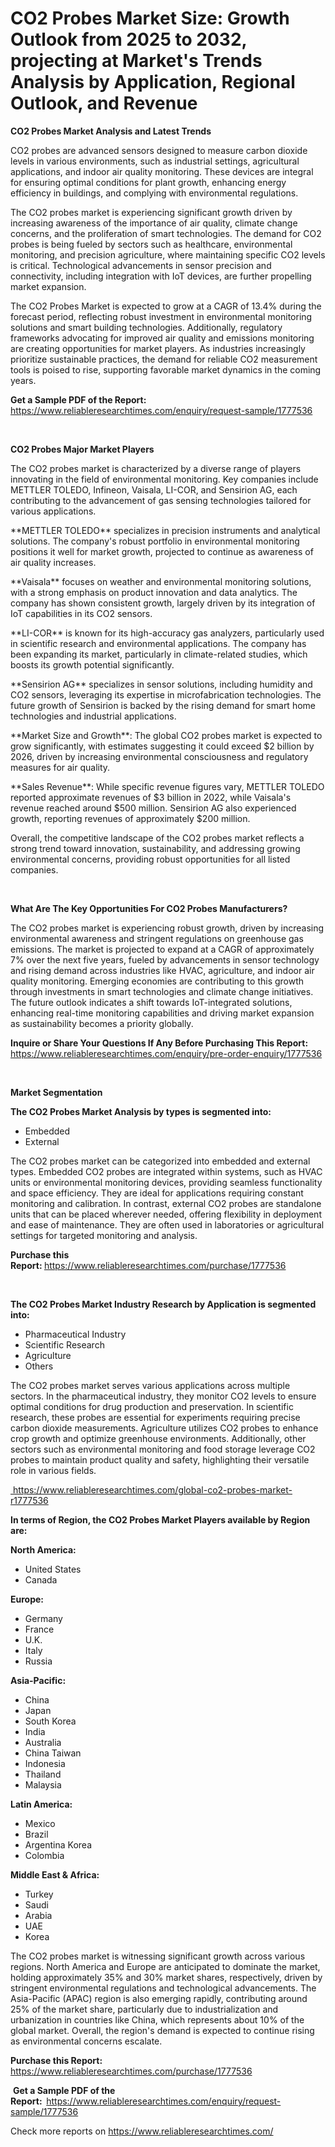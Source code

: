 <p><h1>CO2 Probes Market Size: Growth Outlook from 2025 to 2032, projecting at Market's Trends Analysis by Application, Regional Outlook, and Revenue</h1></p><p><strong>CO2 Probes Market Analysis and Latest Trends</strong></p>
<p><p>CO2 probes are advanced sensors designed to measure carbon dioxide levels in various environments, such as industrial settings, agricultural applications, and indoor air quality monitoring. These devices are integral for ensuring optimal conditions for plant growth, enhancing energy efficiency in buildings, and complying with environmental regulations.</p><p>The CO2 probes market is experiencing significant growth driven by increasing awareness of the importance of air quality, climate change concerns, and the proliferation of smart technologies. The demand for CO2 probes is being fueled by sectors such as healthcare, environmental monitoring, and precision agriculture, where maintaining specific CO2 levels is critical. Technological advancements in sensor precision and connectivity, including integration with IoT devices, are further propelling market expansion.</p><p>The CO2 Probes Market is expected to grow at a CAGR of 13.4% during the forecast period, reflecting robust investment in environmental monitoring solutions and smart building technologies. Additionally, regulatory frameworks advocating for improved air quality and emissions monitoring are creating opportunities for market players. As industries increasingly prioritize sustainable practices, the demand for reliable CO2 measurement tools is poised to rise, supporting favorable market dynamics in the coming years.</p></p>
<p><strong>Get a Sample PDF of the Report:&nbsp;</strong> <a href="https://www.reliableresearchtimes.com/enquiry/request-sample/1777536?utm_campaign=2997&utm_medium=2&utm_source=Github&utm_content=ia&utm_term=09042025&utm_id=co2-probes">https://www.reliableresearchtimes.com/enquiry/request-sample/1777536</a></p>
<p>&nbsp;</p>
<p><strong>CO2 Probes Major Market Players</strong></p>
<p><p>The CO2 probes market is characterized by a diverse range of players innovating in the field of environmental monitoring. Key companies include METTLER TOLEDO, Infineon, Vaisala, LI-COR, and Sensirion AG, each contributing to the advancement of gas sensing technologies tailored for various applications.</p><p>**METTLER TOLEDO** specializes in precision instruments and analytical solutions. The company's robust portfolio in environmental monitoring positions it well for market growth, projected to continue as awareness of air quality increases.</p><p>**Vaisala** focuses on weather and environmental monitoring solutions, with a strong emphasis on product innovation and data analytics. The company has shown consistent growth, largely driven by its integration of IoT capabilities in its CO2 sensors.</p><p>**LI-COR** is known for its high-accuracy gas analyzers, particularly used in scientific research and environmental applications. The company has been expanding its market, particularly in climate-related studies, which boosts its growth potential significantly.</p><p>**Sensirion AG** specializes in sensor solutions, including humidity and CO2 sensors, leveraging its expertise in microfabrication technologies. The future growth of Sensirion is backed by the rising demand for smart home technologies and industrial applications.</p><p>**Market Size and Growth**: The global CO2 probes market is expected to grow significantly, with estimates suggesting it could exceed $2 billion by 2026, driven by increasing environmental consciousness and regulatory measures for air quality.</p><p>**Sales Revenue**: While specific revenue figures vary, METTLER TOLEDO reported approximate revenues of $3 billion in 2022, while Vaisala's revenue reached around $500 million. Sensirion AG also experienced growth, reporting revenues of approximately $200 million.</p><p>Overall, the competitive landscape of the CO2 probes market reflects a strong trend toward innovation, sustainability, and addressing growing environmental concerns, providing robust opportunities for all listed companies.</p></p>
<p>&nbsp;</p>
<p><strong>What Are The Key Opportunities For CO2 Probes Manufacturers?</strong></p>
<p><p>The CO2 probes market is experiencing robust growth, driven by increasing environmental awareness and stringent regulations on greenhouse gas emissions. The market is projected to expand at a CAGR of approximately 7% over the next five years, fueled by advancements in sensor technology and rising demand across industries like HVAC, agriculture, and indoor air quality monitoring. Emerging economies are contributing to this growth through investments in smart technologies and climate change initiatives. The future outlook indicates a shift towards IoT-integrated solutions, enhancing real-time monitoring capabilities and driving market expansion as sustainability becomes a priority globally.</p></p>
<p><strong>Inquire or Share Your Questions If Any Before Purchasing This Report:</strong> <a href="https://www.reliableresearchtimes.com/enquiry/pre-order-enquiry/1777536?utm_campaign=2997&utm_medium=2&utm_source=Github&utm_content=ia&utm_term=09042025&utm_id=co2-probes">https://www.reliableresearchtimes.com/enquiry/pre-order-enquiry/1777536</a></p>
<p>&nbsp;</p>
<p><strong>Market Segmentation</strong></p>
<p><strong>The CO2 Probes Market Analysis by types is segmented into:</strong></p>
<p><ul><li>Embedded</li><li>External</li></ul></p>
<p><p>The CO2 probes market can be categorized into embedded and external types. Embedded CO2 probes are integrated within systems, such as HVAC units or environmental monitoring devices, providing seamless functionality and space efficiency. They are ideal for applications requiring constant monitoring and calibration. In contrast, external CO2 probes are standalone units that can be placed wherever needed, offering flexibility in deployment and ease of maintenance. They are often used in laboratories or agricultural settings for targeted monitoring and analysis.</p></p>
<p><strong>Purchase this Report:&nbsp;</strong><a href="https://www.reliableresearchtimes.com/purchase/1777536?utm_campaign=2997&utm_medium=2&utm_source=Github&utm_content=ia&utm_term=09042025&utm_id=co2-probes">https://www.reliableresearchtimes.com/purchase/1777536</a></p>
<p>&nbsp;</p>
<p><strong>The CO2 Probes Market Industry Research by Application is segmented into:</strong></p>
<p><ul><li>Pharmaceutical Industry</li><li>Scientific Research</li><li>Agriculture</li><li>Others</li></ul></p>
<p><p>The CO2 probes market serves various applications across multiple sectors. In the pharmaceutical industry, they monitor CO2 levels to ensure optimal conditions for drug production and preservation. In scientific research, these probes are essential for experiments requiring precise carbon dioxide measurements. Agriculture utilizes CO2 probes to enhance crop growth and optimize greenhouse environments. Additionally, other sectors such as environmental monitoring and food storage leverage CO2 probes to maintain product quality and safety, highlighting their versatile role in various fields.</p></p>
<p><a href="https://www.reliableresearchtimes.com/global-co2-probes-market-r1777536?utm_campaign=2997&utm_medium=2&utm_source=Github&utm_content=ia&utm_term=09042025&utm_id=co2-probes">&nbsp;https://www.reliableresearchtimes.com/global-co2-probes-market-r1777536</a></p>
<p><strong>In terms of Region, the CO2 Probes Market Players available by Region are:</strong></p>
<p>
    <p> <strong> North America: </strong>
        <ul>
            <li>United States</li>
            <li>Canada</li>
        </ul>
        </p> 
    <p> <strong> Europe: </strong>
        <ul>
            <li>Germany</li>
            <li>France</li>
            <li>U.K.</li>
            <li>Italy</li>
            <li>Russia</li>
        </ul>
        </p> 
    <p> <strong> Asia-Pacific: </strong>
        <ul>
            <li>China</li>
            <li>Japan</li>
            <li>South Korea</li>
            <li>India</li>
            <li>Australia</li>
            <li>China Taiwan</li>
            <li>Indonesia</li>
            <li>Thailand</li>
            <li>Malaysia</li>
        </ul>
        </p> 
    <p> <strong> Latin America: </strong>
        <ul>
            <li>Mexico</li>
            <li>Brazil</li>
            <li>Argentina Korea</li>
            <li>Colombia</li>
        </ul>
        </p> 
    <p> <strong> Middle East & Africa: </strong>
        <ul>
            <li>Turkey</li>
            <li>Saudi</li>
            <li>Arabia</li>
            <li>UAE</li>
            <li>Korea</li>
        </ul>
    </p>
    </p>
<p><p>The CO2 probes market is witnessing significant growth across various regions. North America and Europe are anticipated to dominate the market, holding approximately 35% and 30% market shares, respectively, driven by stringent environmental regulations and technological advancements. The Asia-Pacific (APAC) region is also emerging rapidly, contributing around 25% of the market share, particularly due to industrialization and urbanization in countries like China, which represents about 10% of the global market. Overall, the region's demand is expected to continue rising as environmental concerns escalate.</p></p>
<p><strong>Purchase this Report: </strong><a href="https://www.reliableresearchtimes.com/purchase/1777536?utm_campaign=2997&utm_medium=2&utm_source=Github&utm_content=ia&utm_term=09042025&utm_id=co2-probes">https://www.reliableresearchtimes.com/purchase/1777536</a></p>
<p>&nbsp;<strong>Get a Sample PDF of the Report:&nbsp;&nbsp;</strong><a href="https://www.reliableresearchtimes.com/enquiry/request-sample/1777536?utm_campaign=2997&utm_medium=2&utm_source=Github&utm_content=ia&utm_term=09042025&utm_id=co2-probes">https://www.reliableresearchtimes.com/enquiry/request-sample/1777536</a></p>
<p><strong></strong></p>
<p>Check more reports on <a href="https://www.reliableresearchtimes.com/?utm_campaign=2997&utm_medium=2&utm_source=Github&utm_content=ia&utm_term=09042025&utm_id=co2-probes">https://www.reliableresearchtimes.com/</a></p>
